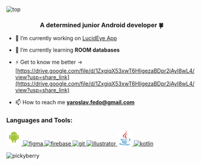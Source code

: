 ![top](https://user-images.githubusercontent.com/92033502/215275002-d6cfe906-85c9-4db8-8861-6a08b468eb4c.png)

<h3 align="center">A determined junior Android developer 🍀</h3>

- 🔭 I’m currently working on [LucidEye App](https://github.com/PickyBerry/Lucid-Eye-App)

- 🌱 I’m currently learning **ROOM databases**

- ⚡ Get to know me better -> [https://drive.google.com/file/d/1ZxgiqX53xwT6HligezaBDpr2jAyI8wL4/view?usp=share_link](https://drive.google.com/file/d/1ZxgiqX53xwT6HligezaBDpr2jAyI8wL4/view?usp=share_link)

- 📫 How to reach me **yaroslav.fedo@gmail.com**


<h3 align="left">Languages and Tools:</h3>
<p align="left"> <a href="https://developer.android.com" target="_blank" rel="noreferrer"> <img src="https://raw.githubusercontent.com/devicons/devicon/master/icons/android/android-original-wordmark.svg" alt="android" width="40" height="40"/> </a> <a href="https://www.figma.com/" target="_blank" rel="noreferrer"> <img src="https://www.vectorlogo.zone/logos/figma/figma-icon.svg" alt="figma" width="40" height="40"/> </a> <a href="https://firebase.google.com/" target="_blank" rel="noreferrer"> <img src="https://www.vectorlogo.zone/logos/firebase/firebase-icon.svg" alt="firebase" width="40" height="40"/> </a> <a href="https://git-scm.com/" target="_blank" rel="noreferrer"> <img src="https://www.vectorlogo.zone/logos/git-scm/git-scm-icon.svg" alt="git" width="40" height="40"/> </a> <a href="https://www.adobe.com/in/products/illustrator.html" target="_blank" rel="noreferrer"> <img src="https://www.vectorlogo.zone/logos/adobe_illustrator/adobe_illustrator-icon.svg" alt="illustrator" width="40" height="40"/> </a> <a href="https://www.java.com" target="_blank" rel="noreferrer"> <img src="https://raw.githubusercontent.com/devicons/devicon/master/icons/java/java-original.svg" alt="java" width="40" height="40"/> </a> <a href="https://kotlinlang.org" target="_blank" rel="noreferrer"> <img src="https://www.vectorlogo.zone/logos/kotlinlang/kotlinlang-icon.svg" alt="kotlin" width="40" height="40"/> </a> </p>

<p><img align="center" src="https://github-readme-stats.vercel.app/api/top-langs?username=pickyberry&show_icons=true&locale=en&layout=compact" alt="pickyberry" /></p>
